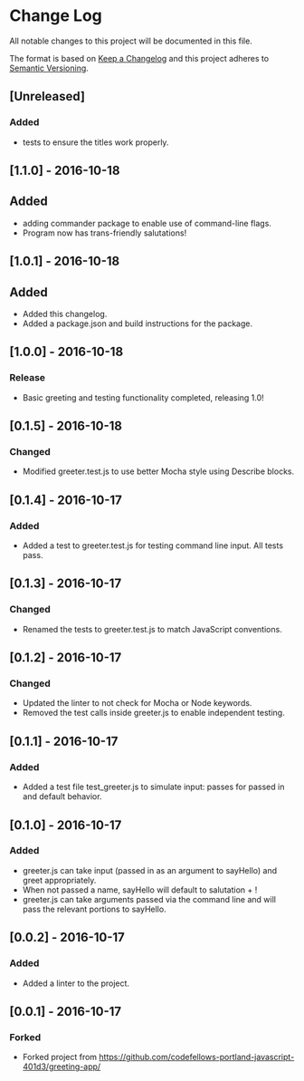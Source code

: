 # Change Log
All notable changes to this project will be documented in this file.

The format is based on [Keep a Changelog](http://keepachangelog.com/)
and this project adheres to [Semantic Versioning](http://semver.org/).

## [Unreleased]
### Added
- tests to ensure the titles work properly.

## [1.1.0] - 2016-10-18
## Added
- adding commander package to enable use of command-line flags.
- Program now has trans-friendly salutations!

## [1.0.1] - 2016-10-18
## Added
- Added this changelog.
- Added a package.json and build instructions for the package.

## [1.0.0] - 2016-10-18
### Release
- Basic greeting and testing functionality completed, releasing 1.0!

## [0.1.5] - 2016-10-18
### Changed
- Modified greeter.test.js to use better Mocha style using Describe blocks.

## [0.1.4] - 2016-10-17
### Added
- Added a test to greeter.test.js for testing command line input. All tests pass.

## [0.1.3] - 2016-10-17
### Changed
- Renamed the tests to greeter.test.js to match JavaScript conventions.

## [0.1.2] - 2016-10-17
### Changed
- Updated the linter to not check for Mocha or Node keywords.
- Removed the test calls inside greeter.js to enable independent testing.

## [0.1.1] - 2016-10-17
### Added
- Added a test file test_greeter.js to simulate input: passes for passed in and default behavior.

## [0.1.0] - 2016-10-17
### Added
- greeter.js can take input (passed in as an argument to sayHello) and greet appropriately.
- When not passed a name, sayHello will default to salutation + !
- greeter.js can take arguments passed via the command line and will pass the relevant portions to sayHello.

## [0.0.2] - 2016-10-17
### Added
- Added a linter to the project.

## [0.0.1] - 2016-10-17
### Forked
- Forked project from https://github.com/codefellows-portland-javascript-401d3/greeting-app/


